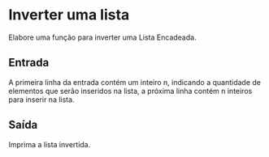 # Inverter uma lista
Elabore uma função para inverter uma Lista Encadeada.

## Entrada
A primeira linha da entrada contém um inteiro n, indicando a quantidade de elementos que
serão inseridos na lista, a próxima linha contém n inteiros para inserir na lista.

## Saída
Imprima a lista invertida.
